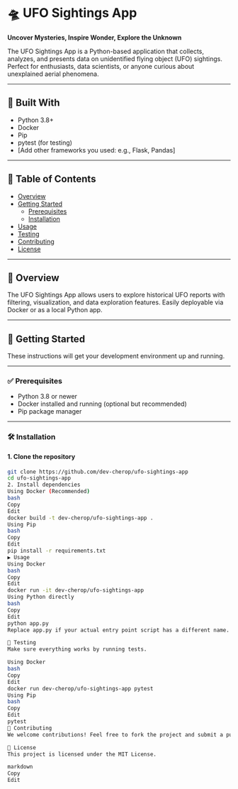 # 🛸 UFO Sightings App

**Uncover Mysteries, Inspire Wonder, Explore the Unknown**

The UFO Sightings App is a Python-based application that collects, analyzes, and presents data on unidentified flying object (UFO) sightings. Perfect for enthusiasts, data scientists, or anyone curious about unexplained aerial phenomena.

---

## 🧰 Built With

- Python 3.8+
- Docker
- Pip
- pytest (for testing)
- [Add other frameworks you used: e.g., Flask, Pandas]

---

## 📑 Table of Contents

- [Overview](#overview)  
- [Getting Started](#getting-started)  
  - [Prerequisites](#prerequisites)  
  - [Installation](#installation)  
- [Usage](#usage)  
- [Testing](#testing)  
- [Contributing](#contributing)  
- [License](#license)  

---

## 🌌 Overview

The UFO Sightings App allows users to explore historical UFO reports with filtering, visualization, and data exploration features. Easily deployable via Docker or as a local Python app.

---

## 🚀 Getting Started

These instructions will get your development environment up and running.

---

### ✅ Prerequisites

- Python 3.8 or newer
- Docker installed and running (optional but recommended)
- Pip package manager

---

### 🛠️ Installation

#### 1. Clone the repository

```bash
git clone https://github.com/dev-cherop/ufo-sightings-app
cd ufo-sightings-app
2. Install dependencies
Using Docker (Recommended)
bash
Copy
Edit
docker build -t dev-cherop/ufo-sightings-app .
Using Pip
bash
Copy
Edit
pip install -r requirements.txt
▶️ Usage
Using Docker
bash
Copy
Edit
docker run -it dev-cherop/ufo-sightings-app
Using Python directly
bash
Copy
Edit
python app.py
Replace app.py if your actual entry point script has a different name.

🐛 Testing
Make sure everything works by running tests.

Using Docker
bash
Copy
Edit
docker run dev-cherop/ufo-sightings-app pytest
Using Pip
bash
Copy
Edit
pytest
🤝 Contributing
We welcome contributions! Feel free to fork the project and submit a pull request. Please follow conventional commit messages and include tests for any changes.

📄 License
This project is licensed under the MIT License.

markdown
Copy
Edit

